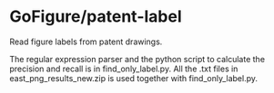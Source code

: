 # GoFigure/patent-label
Read figure labels from patent drawings.

The regular expression parser and the python script to calculate the precision and recall is in find_only_label.py.
All the .txt files in east_png_results_new.zip is used together with find_only_label.py.
